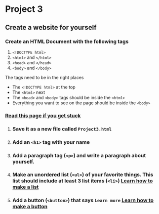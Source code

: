 # Project 3
## Create a website for yourself

### Create an HTML Document with the following tags

1. `<!DOCTYPE html>`
1. `<html>` and `</html>`
1. `<head>` and `</head>`
1. `<body>` and `</body>`

The tags need to be in the right places
- The `<!DOCTYPE html>` at the top
- The `<html>` next
- The `<head>` and `<body>` tags should be inside the `<html>`
- Everything you want to see on the page should be inside the `<body>`

### [Read this page if you get stuck](https://www.w3schools.com/html/html_elements.asp)

1. ### Save it as a new file called `Project3.html`
1. ### Add an `<h1>` tag with your name
1. ### Add a paragraph tag (`<p>`) and write a paragraph about yourself.
1. ### Make an unordered list (`<ul>`) of your favorite things. This list should include at least 3 list items (`<li>`) [Learn how to make a list](https://www.w3schools.com/html/html_lists.asp)
1. ### Add a button (`<button>`) that says `Learn more` [Learn how to make a button](https://www.w3schools.com/tags/tag_button.asp)
